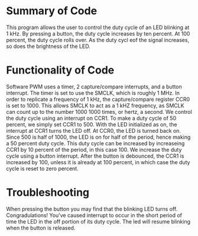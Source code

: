 # Summary of Code
This program allows the user to control the duty cycle of an LED blinking at 1 kHz. By pressing a button, the duty cycle increases by ten percent. At 100 percent, the duty cycle rolls over. As the duty cycl eof the signal increases, so does the brightness of the LED.

# Functionality of Code
Software PWM uses a timer, 2 capture/compare interrupts, and a button interrupt. The timer is set to use the SMCLK, which is roughly 1 MHz. In order to replicate a frequency of 1 kHz, the capture/compare register CCR0 is set to 1000. This allows SMCLK to act as a 1 kHZ frequency, as SMCLK can count up to the number 1000 1000 times, or hertz, a second. We control the duty cycle using an interrupt on CCR1. To make a duty cycle of 50 percent, we simply set CCR1 to 500. With the LED initialized as on, the interrupt at CCR1 turns the LED off. At CCR0, the LED is turned back on. Since 500 is half of 1000, the LED is on for half of the period, hence making a 50 percent duty cycle. This duty cycle can be increased by increaseing CCR1 by 10 percent of the period, in this case 100. We increase the duty cycle using a button interrupt. After the button is debounced, the CCR1 is increased by 100, unless it is already at 100 percent, in which case the duty cycle is reset to zero percent.

# Troubleshooting
When pressing the button you may find that the blinking LED turns off. Congradulations! You've caused interrupt to occur in the short period of time the LED in the off portion of its duty cycle. The led will resume blinking when the button is released.
